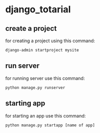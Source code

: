 # django_totarial

## create a project

for creating a project using this command:

```console
django-admin startproject mysite
```

## run server

for running server use this command:

```console
python manage.py runserver
```

## starting app

for starting an app use this command:

```console
python manage.py startapp [name of app]
```
